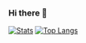 ### Hi there 👋

<!--
**blackcatrecycler/blackcatrecycler** is a ✨ _special_ ✨ repository because its `README.md` (this file) appears on your GitHub profile.

Here are some ideas to get you started:

- 🔭 I’m currently working on ...
- 🌱 I’m currently learning ...
- 👯 I’m looking to collaborate on ...
- 🤔 I’m looking for help with ...
- 💬 Ask me about ...
- 📫 How to reach me: ...
- 😄 Pronouns: ...
- ⚡ Fun fact: ...
-->


[![Stats](https://github-readme-stats.vercel.app/api?username=blackcatrecycler&show_icons=true&count_private=true&theme=great-gatsby)](https://github.com/blackcatrecycler)
[![Top Langs](https://github-readme-stats.vercel.app/api/top-langs/?username=blackcatrecycler&layout=compact&theme=great-gatsby)](https://github.com/blackcatrecycler)

<!-- steam-box start -->
 <!-- steam-box end -->
